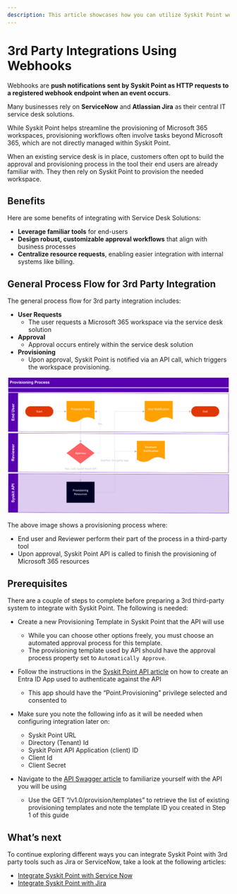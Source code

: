 ```yaml
---
description: This article showcases how you can utilize Syskit Point webhooks.
---
```


# 3rd Party Integrations Using Webhooks

Webhooks are **push notifications sent by Syskit Point as HTTP requests to a registered webhook endpoint when an event occurs**.

Many businesses rely on **ServiceNow** and **Atlassian Jira** as their central IT service desk solutions. 

While Syskit Point helps streamline the provisioning of Microsoft 365 workspaces, provisioning workflows often involve tasks beyond Microsoft 365, which are not directly managed within Syskit Point.

When an existing service desk is in place, customers often opt to build the approval and provisioning process in the tool their end users are already familiar with. They then rely on Syskit Point to provision the needed workspace.

## Benefits
Here are some benefits of integrating with Service Desk Solutions:

* **Leverage familiar tools** for end-users
* **Design robust, customizable approval workflows** that align with business processes
* **Centralize resource requests**, enabling easier integration with internal systems like billing.

## General Process Flow for 3rd Party Integration
The general process flow for 3rd party integration includes:

* **User Requests** 
  * The user requests a Microsoft 365 workspace via the service desk solution
* **Approval** 
  * Approval occurs entirely within the service desk solution 
* **Provisioning** 
  * Upon approval, Syskit Point is notified via an API call, which triggers the workspace provisioning.

![Provisioning Process Syskit Point API - 3rd party integration](../../.gitbook/assets/webhooks-example-diagram.png)

The above image shows a provisioning process where: 
  * End user and Reviewer perform their part of the process in a third-party tool
  * Upon approval, Syskit Point API is called to finish the provisioning of Microsoft 365 resources

## Prerequisites

There are a couple of steps to complete before preparing a 3rd third-party system to integrate with Syskit Point. The following is needed: 

* Create a new Provisioning Template in Syskit Point that the API will use
  * While you can choose other options freely, you must choose an automated approval process for this template.
  * The provisioning template used by API should have the approval process property set to `Automatically Approve`.

* Follow the instructions in the [Syskit Point API article](../syskit-point-api.md) on how to create an Entra ID App used to authenticate against the API
  * This app should have the “Point.Provisioning” privilege selected and consented to

* Make sure you note the following info as it will be needed when configuring integration later on:
  * Syskit Point URL
  * Directory (Tenant) Id
  * Syskit Point API Application (client) ID
  * Client Id
  * Client Secret

* Navigate to the [API Swagger article](../overview.md#swagger-documentation) to familiarize yourself with the API you will be using
  * Use the GET “/v1.0/provision/templates” to retrieve the list of existing provisioning templates and note the template ID you created in Step 1 of this guide

## What’s next

To continue exploring different ways you can integrate Syskit Point with 3rd party tools such as Jira or ServiceNow, take a look at the following articles:

* [Integrate Syskit Point with Service Now](servicenow-example.md) 
* [Integrate Syskit Point with Jira](jira-example.md)  